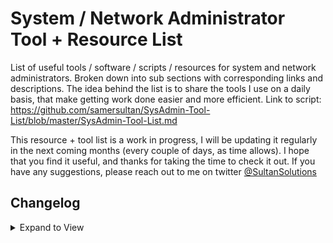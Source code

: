 # System / Network Administrator Tool + Resource List
List of useful tools / software / scripts / resources for system and network administrators. Broken down into sub sections with corresponding links and descriptions. The idea behind the list is to share the tools I use on a daily basis, that make getting work done easier and more efficient. Link to script: https://github.com/samersultan/SysAdmin-Tool-List/blob/master/SysAdmin-Tool-List.md


This resource + tool list is a work in progress, I will be updating it regularly in the next coming months (every couple of days, as time allows). I hope that you find it useful, and thanks for taking the time to check it out. If you have any suggestions, please reach out to me on twitter <a href="https://twitter.com/sultansolutions">@SultanSolutions</a>

## Changelog
<details> <summary>Expand to View</summary>
<p>
 
 **05 / 07 / 2019**
 
 * Active Directory PowerShell Library Added to PowerShell scripts
 * New Windows 10 Terminal added to Windows tools  
 
 ----
 
**04 / 19 / 2019**

* Added a nifty Win 10 GPO tool to admin tools
* ZeroSSL added to Web Tools

----
 
**04 / 11 / 2019**

* Cmder added to Windows Tools

----

**04 / 09 / 2019**

* Glasswire added to Networking Tools
* Meld added to Windows Tools

----

**04 / 03 / 2019**

* Easy RoboCopy Added to Windows Admin Tools

----

**03 / 27 / 2019**

* ESXI hypervisor free edition added to VMWARE
* Veeam back up for virtual machines (free edition) added to VMWARE

----

**03 / 19 / 2019**

* o365 MFA PowerShell scripts
* Added WireShark to network tools
* PDQ Deploy added to Windows Administration

----

**03 / 06 / 2019**

* RSAT Tools Added to windows admin tools
* PowerShell Script Browser added
* PowerShell Script Analyzer added

----

**03 / 05 / 2019**

* NirSoft admin tool directory added to windows admin tools
* o365 Admin Center tool added to windows admin tools
* Guru3D Display Driver Uninstall Tool added to hardware

----

**03 / 04 / 2019**

* PowerShell o365 script collection added
* CJWDEV Library Tools

----

**03 / 01 / 2019**

* Docker added to self hosted
* AMPPS added to self hosted

----

**02 / 28 / 2019**

* Added Self Hosted Section
* Added BooKStack to Self Hosted Tools

----

**02 / 26 / 2019**

* Dicio PowerShell tool added to networking tools
* odrive multi cloud client sync tool
* Rearranged networking tools

----

**02 / 21 / 2019**

* TCPView network tool added

---

**02 / 19 / 2019**

* WinSSHTerm added to Windows tools
* User cleanup script added to PowerShell

----

**02 / 17 / 2019**

* Add dexpot virtual desktop tool

----

**02 / 15 / 2019**

* Added Networking Tools
* Cleaned up layout


</p>
</details>


